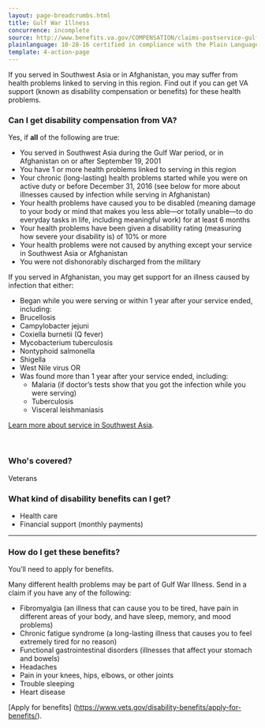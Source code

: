 ```yaml
---
layout: page-breadcrumbs.html
title: Gulf War Illness
concurrence: incomplete
source: http://www.benefits.va.gov/COMPENSATION/claims-postservice-gulfwar.asp
plainlanguage: 10-28-16 certified in compliance with the Plain Language Act
template: 4-action-page
---
```


If you served in Southwest Asia or in Afghanistan, you may suffer from health problems linked to serving in this region. Find out if you can get VA support (known as disability compensation or benefits) for these health problems.

<div class="call-out" markdown="1">

### Can I get disability compensation from VA?

Yes, if **all** of the following are true:
-	You served in Southwest Asia during the Gulf War period, or in Afghanistan on or after September 19, 2001
-	You have 1 or more health problems linked to serving in this region
-	Your chronic (long-lasting) health problems started while you were on active duty or before December 31, 2016 (see below for more about illnesses caused by infection while serving in Afghanistan)
-	Your health problems have caused you to be disabled (meaning damage to your body or mind that makes you less able—or totally unable—to do everyday tasks in life, including meaningful work) for at least 6 months
-	Your health problems have been given a disability rating (measuring how severe your disability is) of 10% or more
-	Your health problems were not caused by anything except your service in Southwest Asia or Afghanistan
-	You were not dishonorably discharged from the military

If you served in Afghanistan, you may get support for an illness caused by infection that either:
-	Began while you were serving or within 1 year after your service ended, including:
  -	Brucellosis
  - Campylobacter jejuni
  - Coxiella burnetii (Q fever)
  - Mycobacterium tuberculosis
  - Nontyphoid salmonella
  - Shigella
  - West Nile virus
OR
- Was found more than 1 year after your service ended, including:
  - Malaria (if doctor’s tests show that you got the infection while you were serving)
  - Tuberculosis
  - Visceral leishmaniasis

[Learn more about service in Southwest Asia](http://www.publichealth.va.gov/exposures/gulfwar/military-service.asp).



<br>

### Who's covered?

Veterans
</div>


### What kind of disability benefits can I get?

- Health care
- Financial support (monthly payments)

-----

### How do I get these benefits?

You’ll need to apply for benefits. 

Many different health problems may be part of Gulf War Illness. Send in a claim if you have any of the following:
-	Fibromyalgia (an illness that can cause you to be tired, have pain in different areas of your body, and have sleep, memory, and mood problems)
-	Chronic fatigue syndrome (a long-lasting illness that causes you to feel extremely tired for no reason)
-	Functional gastrointestinal disorders (illnesses that affect your stomach and bowels)
-	Headaches
-	Pain in your knees, hips, elbows, or other joints
-	Trouble sleeping
-	Heart disease

[Apply for benefits] (https://www.vets.gov/disability-benefits/apply-for-benefits/).
